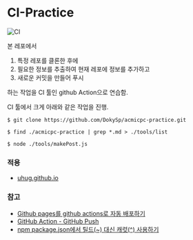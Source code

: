 # CI-Practice
![CI](https://github.com/uhug/acmicpc-wiki/workflows/CI/badge.svg)

본 레포에서
 1. 특정 레포를 클론한 후에
 2. 필요한 정보를 추출하여 현재 레포에 정보를 추가하고
 3. 새로운 커밋을 만들어 푸시

하는 작업을 CI 툴인 github Action으로 연습함.

CI 툴에서 크게 아래와 같은 작업을 진행.

```shell
$ git clone https://github.com/DokySp/acmicpc-practice.git

$ find ./acmicpc-practice | grep *.md > ./tools/list

$ node ./tools/makePost.js
```

### 적용
 - [uhug.github.io](https://github.com/uhug/uhug.github.io)

### 참고
 - [Github pages를 github actions로 자동 배포하기](https://ohseunghyeon.github.io/blogging/deploying-github-pages-with-github-actions/)
 - [GitHub Action - GitHub Push](https://github.com/marketplace/actions/github-push)
 - [npm package.json에서 틸드(~) 대신 캐럿(^) 사용하기](https://blog.outsider.ne.kr/1041)